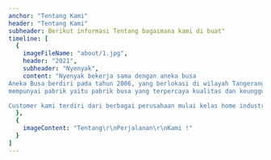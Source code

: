```yaml
---
anchor: "Tentang Kami"
header: "Tentang Kami"
subheader: Berikut informasi Tentang bagaimana kami di buat"
timeline: [
  {
    imageFileName: "about/1.jpg",
    header: "2021",
    subheader: "Nyenyak",
    content: "Nyenyak bekerja sama dengan aneka busa 
Aneka Busa berdiri pada tahun 2006, yang berlokasi di wilayah Tangerang.
mempunyai pabrik yaitu pabrik busa yang terpercaya kualitas dan keunggulan produknya, sehingga kami bisa menjadi agen busa dan menjadi supplier busa yang memiliki berbagai keunggulan terutama di harga, produk, dan ketepatan waktu pengiriman sehingga Anda bisa melakukan produksi tepat waktu, 

Customer kami terdiri dari berbagai perusahaan mulai kelas home industri sampai kelas menengah. Terdiri dari pabrik garment, furniture, kontraktor, packaging, elektronik, sepatu, toko furniture dan berbagai macam industri lainnya."
  },
  {
    imageContent: "Tentang\r\nPerjalanan\r\nKami !"
  }
]
---
```

